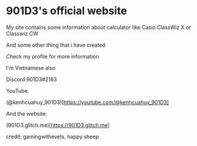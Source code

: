# 901D3's official website

My site contains some information about calculator like Casio ClassWiz X or Classwiz CW

And some other thing that i have created

Check my profile for more information

I'm Vietnamese also

Discord:901D3#2183

YouTube:

(@kenhcuahuy_901D3)[https://youtube.com/@kenhcuahuy_901D3]

And the website:

(901D3.glitch.me)[https://901D3.glitch.me]

credit:
gamingwithevets,
happy sheep




